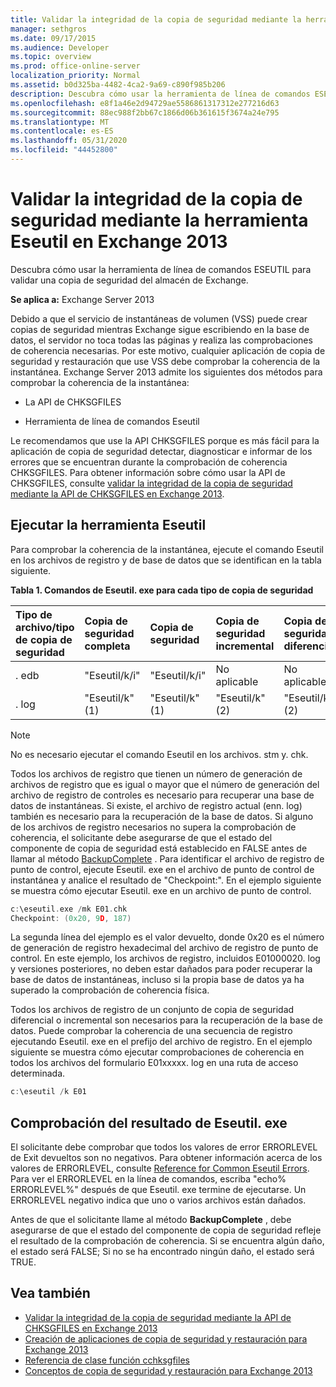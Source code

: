 ```yaml
---
title: Validar la integridad de la copia de seguridad mediante la herramienta Eseutil en Exchange 2013
manager: sethgros
ms.date: 09/17/2015
ms.audience: Developer
ms.topic: overview
ms.prod: office-online-server
localization_priority: Normal
ms.assetid: b0d325ba-4482-4ca2-9a69-c890f985b206
description: Descubra cómo usar la herramienta de línea de comandos ESEUTIL para validar una copia de seguridad del almacén de Exchange.
ms.openlocfilehash: e8f1a46e2d94729ae5586861317312e277216d63
ms.sourcegitcommit: 88ec988f2bb67c1866d06b361615f3674a24e795
ms.translationtype: MT
ms.contentlocale: es-ES
ms.lasthandoff: 05/31/2020
ms.locfileid: "44452800"
---
```

#  <a name="validate-backup-integrity-by-using-the-eseutil-tool-in-exchange-2013"></a>Validar la integridad de la copia de seguridad mediante la herramienta Eseutil en Exchange 2013

Descubra cómo usar la herramienta de línea de comandos ESEUTIL para validar una copia de seguridad del almacén de Exchange. 
  
**Se aplica a:** Exchange Server 2013 
  
Debido a que el servicio de instantáneas de volumen (VSS) puede crear copias de seguridad mientras Exchange sigue escribiendo en la base de datos, el servidor no toca todas las páginas y realiza las comprobaciones de coherencia necesarias. Por este motivo, cualquier aplicación de copia de seguridad y restauración que use VSS debe comprobar la coherencia de la instantánea. Exchange Server 2013 admite los siguientes dos métodos para comprobar la coherencia de la instantánea: 
  
- La API de CHKSGFILES
    
- Herramienta de línea de comandos Eseutil
    
Le recomendamos que use la API CHKSGFILES porque es más fácil para la aplicación de copia de seguridad detectar, diagnosticar e informar de los errores que se encuentran durante la comprobación de coherencia CHKSGFILES. Para obtener información sobre cómo usar la API de CHKSGFILES, consulte [validar la integridad de la copia de seguridad mediante la API de CHKSGFILES en Exchange 2013](how-to-validate-backup-integrity-by-using-the-chksgfiles-api-in-exchange.md).
  
## <a name="running-the-eseutil-tool"></a>Ejecutar la herramienta Eseutil

Para comprobar la coherencia de la instantánea, ejecute el comando Eseutil en los archivos de registro y de base de datos que se identifican en la tabla siguiente. 
  
**Tabla 1. Comandos de Eseutil. exe para cada tipo de copia de seguridad**

|**Tipo de archivo/tipo de copia de seguridad**|**Copia de seguridad completa**|**Copia de seguridad**|**Copia de seguridad incremental**|**Copia de seguridad diferencial**|
|:-----|:-----|:-----|:-----|:-----|
|. edb  <br/> |"Eseutil/k/i"  <br/> |"Eseutil/k/i"  <br/> |No aplicable  <br/> |No aplicable  <br/> |
|. log  <br/> |"Eseutil/k" (1)  <br/> |"Eseutil/k" (1)  <br/> |"Eseutil/k" (2)  <br/> |"Eseutil/k" (2)  <br/> |
   
> [!NOTE]
> No es necesario ejecutar el comando Eseutil en los archivos. stm y. chk. 
  
Todos los archivos de registro que tienen un número de generación de archivos de registro que es igual o mayor que el número de generación del archivo de registro de controles es necesario para recuperar una base de datos de instantáneas. Si existe, el archivo de registro actual (enn. log) también es necesario para la recuperación de la base de datos. Si alguno de los archivos de registro necesarios no supera la comprobación de coherencia, el solicitante debe asegurarse de que el estado del componente de copia de seguridad está establecido en FALSE antes de llamar al método [BackupComplete](https://msdn.microsoft.com/library/windows/desktop/aa382651%28v=vs.85%29.aspx) . Para identificar el archivo de registro de punto de control, ejecute Eseutil. exe en el archivo de punto de control de instantánea y analice el resultado de "Checkpoint:". En el ejemplo siguiente se muestra cómo ejecutar Eseutil. exe en un archivo de punto de control. 
  
```cpp
c:\eseutil.exe /mk E01.chk
Checkpoint: (0x20, 9D, 187)
```

La segunda línea del ejemplo es el valor devuelto, donde 0x20 es el número de generación de registro hexadecimal del archivo de registro de punto de control. En este ejemplo, los archivos de registro, incluidos E01000020. log y versiones posteriores, no deben estar dañados para poder recuperar la base de datos de instantáneas, incluso si la propia base de datos ya ha superado la comprobación de coherencia física.
  
Todos los archivos de registro de un conjunto de copia de seguridad diferencial o incremental son necesarios para la recuperación de la base de datos. Puede comprobar la coherencia de una secuencia de registro ejecutando Eseutil. exe en el prefijo del archivo de registro. En el ejemplo siguiente se muestra cómo ejecutar comprobaciones de coherencia en todos los archivos del formulario E01xxxxx. log en una ruta de acceso determinada.
  
```cpp
c:\eseutil /k E01
```

## <a name="checking-the-eseutilexe-output"></a>Comprobación del resultado de Eseutil. exe

El solicitante debe comprobar que todos los valores de error ERRORLEVEL de Exit devueltos son no negativos. Para obtener información acerca de los valores de ERRORLEVEL, consulte [Reference for Common Eseutil Errors](https://technet.microsoft.com/library/aa996759%28v=exchg.80%29.aspx). Para ver el ERRORLEVEL en la línea de comandos, escriba "echo% ERRORLEVEL%" después de que Eseutil. exe termine de ejecutarse. Un ERRORLEVEL negativo indica que uno o varios archivos están dañados.
  
Antes de que el solicitante llame al método **BackupComplete** , debe asegurarse de que el estado del componente de copia de seguridad refleje el resultado de la comprobación de coherencia. Si se encuentra algún daño, el estado será FALSE; Si no se ha encontrado ningún daño, el estado será TRUE. 
  
## <a name="see-also"></a>Vea también

- [Validar la integridad de la copia de seguridad mediante la API de CHKSGFILES en Exchange 2013](how-to-validate-backup-integrity-by-using-the-chksgfiles-api-in-exchange.md)
- [Creación de aplicaciones de copia de seguridad y restauración para Exchange 2013](build-backup-and-restore-applications-for-exchange-2013.md)
- [Referencia de clase función cchksgfiles](cchksgfiles-class-reference.md)
- [Conceptos de copia de seguridad y restauración para Exchange 2013](backup-and-restore-concepts-for-exchange-2013.md)
    


